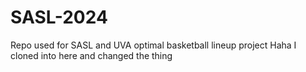 # SASL-2024
Repo used for SASL and UVA optimal basketball lineup project
Haha I cloned into here and changed the thing
